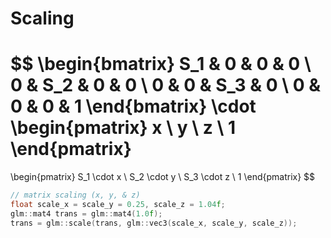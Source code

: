 # Scaling
$$
\begin{bmatrix}
S_1 & 0 & 0 & 0 \\
0 & S_2 & 0 & 0 \\
0 & 0 & S_3 & 0 \\
0 & 0 & 0 & 1
\end{bmatrix}
\cdot
\begin{pmatrix}
x \\ y \\ z \\ 1
\end{pmatrix}
=
\begin{pmatrix}
S_1 \cdot x \\
S_2 \cdot y \\ 
S_3 \cdot z \\
1
\end{pmatrix}
$$
```cpp
// matrix scaling (x, y, & z)
float scale_x = scale_y = 0.25, scale_z = 1.04f;
glm::mat4 trans = glm::mat4(1.0f);
trans = glm::scale(trans, glm::vec3(scale_x, scale_y, scale_z));
```
